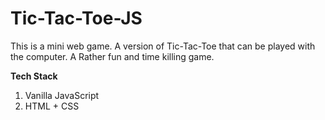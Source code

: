 # Tic-Tac-Toe-JS
This is a mini web game. A version of Tic-Tac-Toe that can be played with the computer.
A Rather fun and time killing game.


<b>Tech Stack</b>
1. Vanilla JavaScript
2. HTML + CSS
